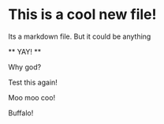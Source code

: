 # This is a cool new file!

Its a markdown file. But it could be anything

** YAY! **

Why god?

Test this again!

Moo moo coo!

Buffalo!